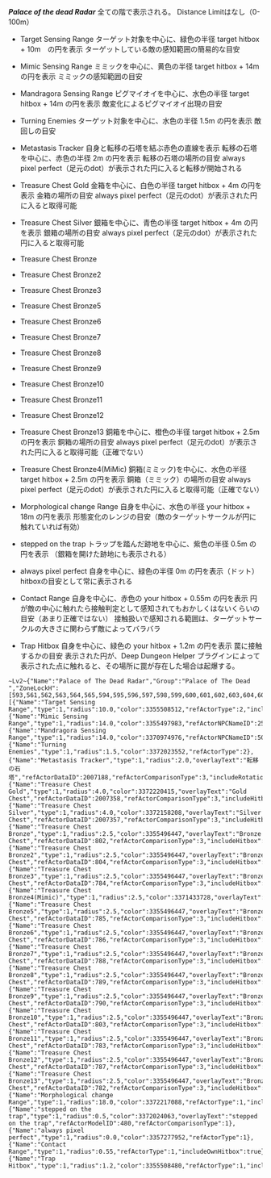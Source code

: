 ***Palace of the dead Radar***
  全ての階で表示される。
  Distance Limitはなし（0-100m）

* Target Sensing Range
  ターゲット対象を中心に、緑色の半径 target hitbox + 10m　の円を表示
  ターゲットしている敵の感知範囲の簡易的な目安

* Mimic Sensing Range
  ミミックを中心に、黄色の半径 target hitbox + 14m の円を表示
  ミミックの感知範囲の目安

* Mandragora Sensing Range
  ピグマイオイを中心に、水色の半径 target hitbox + 14m の円を表示
  敵変化によるピグマイオイ出現の目安

* Turning Enemies
  ターゲット対象を中心に、水色の半径 1.5m の円を表示
  敵回しの目安

* Metastasis Tracker
  自身と転移の石塔を結ぶ赤色の直線を表示
  転移の石塔を中心に、赤色の半径 2m の円を表示
  転移の石塔の場所の目安
  always pixel perfect（足元のdot）が表示された円に入ると転移が開始される

* Treasure Chest Gold
  金箱を中心に、白色の半径 target hitbox + 4m の円を表示
  金箱の場所の目安
  always pixel perfect（足元のdot）が表示された円に入ると取得可能

* Treasure Chest Silver
  銀箱を中心に、青色の半径 target hitbox + 4m の円を表示
  銀箱の場所の目安
  always pixel perfect（足元のdot）が表示された円に入ると取得可能

* Treasure Chest Bronze
* Treasure Chest Bronze2
* Treasure Chest Bronze3
* Treasure Chest Bronze5
* Treasure Chest Bronze6
* Treasure Chest Bronze7
* Treasure Chest Bronze8
* Treasure Chest Bronze9
* Treasure Chest Bronze10
* Treasure Chest Bronze11
* Treasure Chest Bronze12
* Treasure Chest Bronze13
  銅箱を中心に、橙色の半径 target hitbox + 2.5m の円を表示
  銅箱の場所の目安
  always pixel perfect（足元のdot）が表示された円に入ると取得可能（正確でない）

* Treasure Chest Bronze4(MiMic)
  銅箱(ミミック)を中心に、水色の半径 target hitbox + 2.5m の円を表示
  銅箱（ミミック）の場所の目安
  always pixel perfect（足元のdot）が表示された円に入ると取得可能（正確でない）

* Morphological change Range
  自身を中心に、水色の半径 your hitbox + 18m の円を表示
  形態変化のレンジの目安（敵のターゲットサークルが円に触れていれば有効）

* stepped on the trap
  トラップを踏んだ跡地を中心に、紫色の半径 0.5m の円を表示
  （銀箱を開けた跡地にも表示される）

* always pixel perfect
  自身を中心に、緑色の半径 0m の円を表示（ドット）
  hitboxの目安として常に表示される

* Contact Range
  自身を中心に、赤色の your hitbox + 0.55m の円を表示
  円が敵の中心に触れたら接触判定として感知されてもおかしくはないくらいの目安（あまり正確ではない）
  接触扱いで感知される範囲は、ターゲットサークルの大きさに関わらず敵によってバラバラ

* Trap Hitbox
  自身を中心に、緑色の your hitbox + 1.2m の円を表示
  罠に接触するかの目安
  表示された円が、Deep Dungeon Helper プラグインによって表示された点に触れると、その場所に罠が存在した場合は起爆する。


```
~Lv2~{"Name":"Palace of The Dead Radar","Group":"Palace of The Dead ","ZoneLockH":[593,561,562,563,564,565,594,595,596,597,598,599,600,601,602,603,604,605,606,607],"ElementsL":[{"Name":"Target Sensing Range","type":1,"radius":10.0,"color":3355508512,"refActorType":2,"includeHitbox":true},{"Name":"Mimic Sensing Range","type":1,"radius":14.0,"color":3355497983,"refActorNPCNameID":2566,"refActorComparisonType":6,"includeHitbox":true},{"Name":"Mandragora Sensing Range","type":1,"radius":14.0,"color":3370974976,"refActorNPCNameID":5041,"refActorComparisonType":6,"includeHitbox":true},{"Name":"Turning Enemies","type":1,"radius":1.5,"color":3372023552,"refActorType":2},{"Name":"Metastasis Tracker","type":1,"radius":2.0,"overlayText":"転移の石塔","refActorDataID":2007188,"refActorComparisonType":3,"includeRotation":true,"tether":true},{"Name":"Treasure Chest Gold","type":1,"radius":4.0,"color":3372220415,"overlayText":"Gold Chest","refActorDataID":2007358,"refActorComparisonType":3,"includeHitbox":true},{"Name":"Treasure Chest Silver","type":1,"radius":4.0,"color":3372158208,"overlayText":"Silver Chest","refActorDataID":2007357,"refActorComparisonType":3,"includeHitbox":true},{"Name":"Treasure Chest Bronze","type":1,"radius":2.5,"color":3355496447,"overlayText":"Bronze Chest","refActorDataID":802,"refActorComparisonType":3,"includeHitbox":true},{"Name":"Treasure Chest Bronze2","type":1,"radius":2.5,"color":3355496447,"overlayText":"Bronze Chest","refActorDataID":804,"refActorComparisonType":3,"includeHitbox":true},{"Name":"Treasure Chest Bronze3","type":1,"radius":2.5,"color":3355496447,"overlayText":"Bronze Chest","refActorDataID":784,"refActorComparisonType":3,"includeHitbox":true},{"Name":"Treasure Chest Bronze4(Mimic)","type":1,"radius":2.5,"color":3371433728,"overlayText":"Mimic","refActorDataID":2006020,"refActorComparisonType":3,"includeHitbox":true},{"Name":"Treasure Chest Bronze5","type":1,"radius":2.5,"color":3355496447,"overlayText":"Bronze Chest","refActorDataID":785,"refActorComparisonType":3,"includeHitbox":true},{"Name":"Treasure Chest Bronze6","type":1,"radius":2.5,"color":3355496447,"overlayText":"Bronze Chest","refActorDataID":786,"refActorComparisonType":3,"includeHitbox":true},{"Name":"Treasure Chest Bronze7","type":1,"radius":2.5,"color":3355496447,"overlayText":"Bronze Chest","refActorDataID":788,"refActorComparisonType":3,"includeHitbox":true},{"Name":"Treasure Chest Bronze8","type":1,"radius":2.5,"color":3355496447,"overlayText":"Bronze Chest","refActorDataID":789,"refActorComparisonType":3,"includeHitbox":true},{"Name":"Treasure Chest Bronze9","type":1,"radius":2.5,"color":3355496447,"overlayText":"Bronze Chest","refActorDataID":790,"refActorComparisonType":3,"includeHitbox":true},{"Name":"Treasure Chest Bronze10","type":1,"radius":2.5,"color":3355496447,"overlayText":"Bronze Chest","refActorDataID":803,"refActorComparisonType":3,"includeHitbox":true},{"Name":"Treasure Chest Bronze11","type":1,"radius":2.5,"color":3355496447,"overlayText":"Bronze Chest","refActorDataID":783,"refActorComparisonType":3,"includeHitbox":true},{"Name":"Treasure Chest Bronze12","type":1,"radius":2.5,"color":3355496447,"overlayText":"Bronze Chest","refActorDataID":787,"refActorComparisonType":3,"includeHitbox":true},{"Name":"Treasure Chest Bronze13","type":1,"radius":2.5,"color":3355496447,"overlayText":"Bronze Chest","refActorDataID":782,"refActorComparisonType":3,"includeHitbox":true},{"Name":"Morphological change Range","type":1,"radius":18.0,"color":3372217088,"refActorType":1,"includeOwnHitbox":true},{"Name":"stepped on the trap","type":1,"radius":0.5,"color":3372024063,"overlayText":"stepped on the trap","refActorModelID":480,"refActorComparisonType":1},{"Name":"always pixel perfect","type":1,"radius":0.0,"color":3357277952,"refActorType":1},{"Name":"Contact Range","type":1,"radius":0.55,"refActorType":1,"includeOwnHitbox":true},{"Name":"Trap Hitbox","type":1,"radius":1.2,"color":3355508480,"refActorType":1,"includeOwnHitbox":true}]}
```
